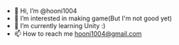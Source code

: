 - 👋 Hi, I’m @hooni1004
- 👀 I’m interested in making game(But I'm not good yet)
- 🌱 I’m currently learning Unity :)
- 📫 How to reach me hooni1004@gmail.com

<!---
hooni1004/hooni1004 is a ✨ special ✨ repository because its `README.md` (this file) appears on your GitHub profile.
You can click the Preview link to take a look at your changes.
--->

